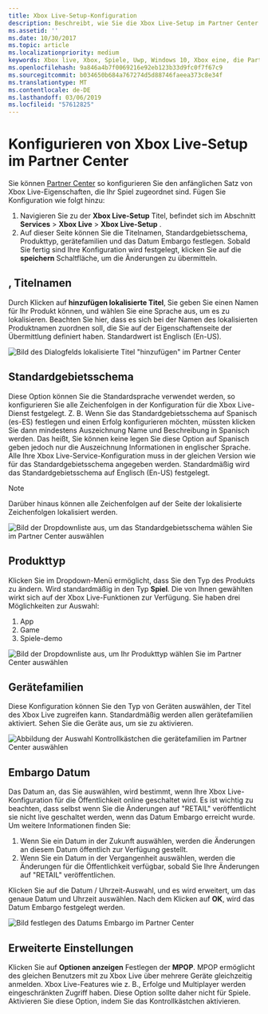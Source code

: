 ```yaml
---
title: Xbox Live-Setup-Konfiguration
description: Beschreibt, wie Sie die Xbox Live-Setup im Partner Center konfigurieren können.
ms.assetid: ''
ms.date: 10/30/2017
ms.topic: article
ms.localizationpriority: medium
keywords: Xbox live, Xbox, Spiele, Uwp, Windows 10, Xbox eine, die Partner Center, Xbox Live-Setup
ms.openlocfilehash: 9a846a4b7f0069216e92eb123b33d9fc0f7f67c9
ms.sourcegitcommit: b034650b684a767274d5d88746faeea373c8e34f
ms.translationtype: MT
ms.contentlocale: de-DE
ms.lasthandoff: 03/06/2019
ms.locfileid: "57612825"
---
```

# <a name="configure-xbox-live-setup-in-partner-center"></a>Konfigurieren von Xbox Live-Setup im Partner Center

Sie können [Partner Center](https://developer.microsoft.com/dashboard) so konfigurieren Sie den anfänglichen Satz von Xbox Live-Eigenschaften, die Ihr Spiel zugeordnet sind. Fügen Sie Konfiguration wie folgt hinzu:

1. Navigieren Sie zu der **Xbox Live-Setup** Titel, befindet sich im Abschnitt **Services** > **Xbox Live** > **Xbox Live-Setup** .
2. Auf dieser Seite können Sie die Titelnamen, Standardgebietsschema, Produkttyp, gerätefamilien und das Datum Embargo festlegen. Sobald Sie fertig sind Ihre Konfiguration wird festgelegt, klicken Sie auf die **speichern** Schaltfläche, um die Änderungen zu übermitteln.

## <a name="title-names"></a>, Titelnamen
Durch Klicken auf **hinzufügen lokalisierte Titel**, Sie geben Sie einen Namen für Ihr Produkt können, und wählen Sie eine Sprache aus, um es zu lokalisieren. Beachten Sie hier, dass es sich bei der Namen des lokalisierten Produktnamen zuordnen soll, die Sie auf der Eigenschaftenseite der Übermittlung definiert haben. Standardwert ist Englisch (En-US).

![Bild des Dialogfelds lokalisierte Titel "hinzufügen" im Partner Center](../../images/dev-center/xbox-live-setup/xbox-live-setup-1.png)

## <a name="default-locale"></a>Standardgebietsschema
Diese Option können Sie die Standardsprache verwendet werden, so konfigurieren Sie alle Zeichenfolgen in der Konfiguration für die Xbox Live-Dienst festgelegt. Z. B. Wenn Sie das Standardgebietsschema auf Spanisch (es-ES) festlegen und einen Erfolg konfigurieren möchten, müssten klicken Sie dann mindestens Auszeichnung Name und Beschreibung in Spanisch werden. Das heißt, Sie können keine legen Sie diese Option auf Spanisch geben jedoch nur die Auszeichnung Informationen in englischer Sprache. Alle Ihre Xbox Live-Service-Konfiguration muss in der gleichen Version wie für das Standardgebietsschema angegeben werden. Standardmäßig wird das Standardgebietsschema auf Englisch (En-US) festgelegt.
> [!NOTE]
> Darüber hinaus können alle Zeichenfolgen auf der Seite der lokalisierte Zeichenfolgen lokalisiert werden.  

![Bild der Dropdownliste aus, um das Standardgebietsschema wählen Sie im Partner Center auswählen](../../images/dev-center/xbox-live-setup/xbox-live-setup-2.png)

## <a name="product-type"></a>Produkttyp
Klicken Sie im Dropdown-Menü ermöglicht, dass Sie den Typ des Produkts zu ändern. Wird standardmäßig in den Typ **Spiel**. Die von Ihnen gewählten wirkt sich auf der Xbox Live-Funktionen zur Verfügung. Sie haben drei Möglichkeiten zur Auswahl:
1. App 
2. Game 
3. Spiele-demo 

![Bild der Dropdownliste aus, um Ihr Produkttyp wählen Sie im Partner Center auswählen](../../images/dev-center/xbox-live-setup/xbox-live-setup-3.png)

## <a name="device-families"></a>Gerätefamilien
Diese Konfiguration können Sie den Typ von Geräten auswählen, der Titel des Xbox Live zugreifen kann. Standardmäßig werden allen gerätefamilien aktiviert. Sehen Sie die Geräte aus, um sie zu aktivieren.

![Abbildung der Auswahl Kontrollkästchen die gerätefamilien im Partner Center auswählen](../../images/dev-center/xbox-live-setup/xbox-live-setup-4.png)

## <a name="embargo-date"></a>Embargo Datum
Das Datum an, das Sie auswählen, wird bestimmt, wenn Ihre Xbox Live-Konfiguration für die Öffentlichkeit online geschaltet wird. Es ist wichtig zu beachten, dass selbst wenn Sie die Änderungen auf "RETAIL" veröffentlicht sie nicht live geschaltet werden, wenn das Datum Embargo erreicht wurde. Um weitere Informationen finden Sie:
1. Wenn Sie ein Datum in der Zukunft auswählen, werden die Änderungen an diesem Datum öffentlich zur Verfügung gestellt.
2. Wenn Sie ein Datum in der Vergangenheit auswählen, werden die Änderungen für die Öffentlichkeit verfügbar, sobald Sie Ihre Änderungen auf "RETAIL" veröffentlichen.

Klicken Sie auf die Datum / Uhrzeit-Auswahl, und es wird erweitert, um das genaue Datum und Uhrzeit auswählen. Nach dem Klicken auf **OK**, wird das Datum Embargo festgelegt werden.

![Bild festlegen des Datums Embargo im Partner Center](../../images/dev-center/xbox-live-setup/xbox-live-setup-5.png)

## <a name="advanced-settings"></a>Erweiterte Einstellungen

Klicken Sie auf **Optionen anzeigen** Festlegen der **MPOP**. MPOP ermöglicht des gleichen Benutzers mit zu Xbox Live über mehrere Geräte gleichzeitig anmelden. Xbox Live-Features wie z. B., Erfolge und Multiplayer werden eingeschränkten Zugriff haben. Diese Option sollte daher nicht für Spiele. Aktivieren Sie diese Option, indem Sie das Kontrollkästchen aktivieren.
